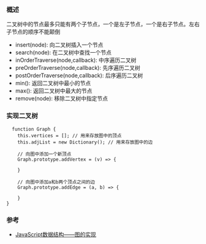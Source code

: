 
### 概述

二叉树中的节点最多只能有两个子节点，一个是左子节点，一个是右子节点。左右子节点的顺序不能颠倒

- insert(node): 向二叉树插入一个节点
- search(node): 在二叉树中查找一个节点
- inOrderTraverse(node,callback): 中序遍历二叉树 
- preOrderTraverse(node,callback): 先序遍历二叉树
- postOrderTraverse(node,callback): 后序遍历二叉树
- min(): 返回二叉树中最小的节点
- max(): 返回二叉树中最大的节点
- remove(node): 移除二叉树中指定节点

### 实现二叉树
```
  function Graph {
    this.vertices = []; // 用来存放图中的顶点
    this.adjList = new Dictionary(); // 用来存放图中的边

    // 向图中添加一个新顶点
    Graph.prototype.addVertex = (v) => {

    }

    // 向图中添加a和b两个顶点之间的边
    Graph.prototype.addEdge = (a, b) => {
        
    }
}
```

### 参考
- [JavaScript数据结构——图的实现](https://www.cnblogs.com/jaxu/p/11338294.html)
